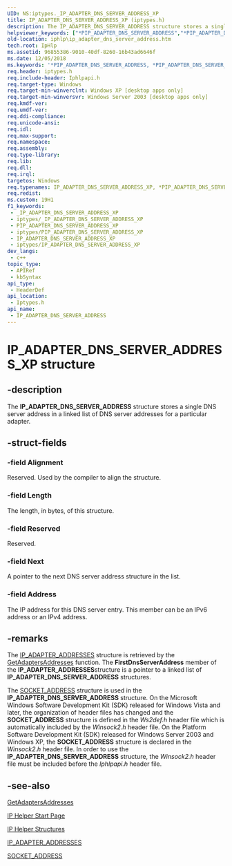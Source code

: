 ```yaml
---
UID: NS:iptypes._IP_ADAPTER_DNS_SERVER_ADDRESS_XP
title: IP_ADAPTER_DNS_SERVER_ADDRESS_XP (iptypes.h)
description: The IP_ADAPTER_DNS_SERVER_ADDRESS structure stores a single DNS server address in a linked list of DNS server addresses for a particular adapter.
helpviewer_keywords: ["*PIP_ADAPTER_DNS_SERVER_ADDRESS","*PIP_ADAPTER_DNS_SERVER_ADDRESS_XP","IP_ADAPTER_DNS_SERVER_ADDRESS","IP_ADAPTER_DNS_SERVER_ADDRESS structure [IP Helper]","IP_ADAPTER_DNS_SERVER_ADDRESS_XP","PIP_ADAPTER_DNS_SERVER_ADDRESS","PIP_ADAPTER_DNS_SERVER_ADDRESS structure pointer [IP Helper]","_iphlp_ip_adapter_dns_server_address","iphlp.ip_adapter_dns_server_address","iptypes/IP_ADAPTER_DNS_SERVER_ADDRESS","iptypes/PIP_ADAPTER_DNS_SERVER_ADDRESS"]
old-location: iphlp\ip_adapter_dns_server_address.htm
tech.root: IpHlp
ms.assetid: 96855386-9010-40df-8260-16b43ad6646f
ms.date: 12/05/2018
ms.keywords: '*PIP_ADAPTER_DNS_SERVER_ADDRESS, *PIP_ADAPTER_DNS_SERVER_ADDRESS_XP, IP_ADAPTER_DNS_SERVER_ADDRESS, IP_ADAPTER_DNS_SERVER_ADDRESS structure [IP Helper], IP_ADAPTER_DNS_SERVER_ADDRESS_XP, PIP_ADAPTER_DNS_SERVER_ADDRESS, PIP_ADAPTER_DNS_SERVER_ADDRESS structure pointer [IP Helper], _iphlp_ip_adapter_dns_server_address, iphlp.ip_adapter_dns_server_address, iptypes/IP_ADAPTER_DNS_SERVER_ADDRESS, iptypes/PIP_ADAPTER_DNS_SERVER_ADDRESS'
req.header: iptypes.h
req.include-header: Iphlpapi.h
req.target-type: Windows
req.target-min-winverclnt: Windows XP [desktop apps only]
req.target-min-winversvr: Windows Server 2003 [desktop apps only]
req.kmdf-ver: 
req.umdf-ver: 
req.ddi-compliance: 
req.unicode-ansi: 
req.idl: 
req.max-support: 
req.namespace: 
req.assembly: 
req.type-library: 
req.lib: 
req.dll: 
req.irql: 
targetos: Windows
req.typenames: IP_ADAPTER_DNS_SERVER_ADDRESS_XP, *PIP_ADAPTER_DNS_SERVER_ADDRESS_XP
req.redist: 
ms.custom: 19H1
f1_keywords:
 - _IP_ADAPTER_DNS_SERVER_ADDRESS_XP
 - iptypes/_IP_ADAPTER_DNS_SERVER_ADDRESS_XP
 - PIP_ADAPTER_DNS_SERVER_ADDRESS_XP
 - iptypes/PIP_ADAPTER_DNS_SERVER_ADDRESS_XP
 - IP_ADAPTER_DNS_SERVER_ADDRESS_XP
 - iptypes/IP_ADAPTER_DNS_SERVER_ADDRESS_XP
dev_langs:
 - c++
topic_type:
 - APIRef
 - kbSyntax
api_type:
 - HeaderDef
api_location:
 - Iptypes.h
api_name:
 - IP_ADAPTER_DNS_SERVER_ADDRESS
---
```


# IP_ADAPTER_DNS_SERVER_ADDRESS_XP structure


## -description

The 
<b>IP_ADAPTER_DNS_SERVER_ADDRESS</b> structure stores a single DNS server address in a linked list of DNS server addresses for a particular adapter.

## -struct-fields

### -field Alignment

Reserved. Used by the compiler to align the structure.

### -field Length

The length, in bytes, of this structure.

### -field Reserved

Reserved.

### -field Next

A pointer to the next DNS server address structure in the list.

### -field Address

The IP address for this DNS server entry. This member can be an IPv6 address or an IPv4 address.

## -remarks

The <a href="https://docs.microsoft.com/windows/desktop/api/iptypes/ns-iptypes-ip_adapter_addresses_lh">IP_ADAPTER_ADDRESSES</a> structure is retrieved by the <a href="https://docs.microsoft.com/windows/desktop/api/iphlpapi/nf-iphlpapi-getadaptersaddresses">GetAdaptersAddresses</a> function. The <b>FirstDnsServerAddress</b> member of the <b>IP_ADAPTER_ADDRESSES</b>structure is a pointer to a linked list of <b>IP_ADAPTER_DNS_SERVER_ADDRESS</b> structures. 

The <a href="https://docs.microsoft.com/windows/desktop/api/ws2def/ns-ws2def-socket_address">SOCKET_ADDRESS</a> structure is used in the <b>IP_ADAPTER_DNS_SERVER_ADDRESS</b> structure. On the Microsoft Windows Software Development Kit (SDK) released for Windows Vista and later, the organization of header files has changed and the <b>SOCKET_ADDRESS</b> structure is defined in the <i>Ws2def.h</i> header file which is automatically included by the <i>Winsock2.h</i> header file. On the Platform Software Development Kit (SDK) released for Windows Server 2003 and Windows XP, the <b>SOCKET_ADDRESS</b> structure is declared in the <i>Winsock2.h</i> header file. In order to use the <b>IP_ADAPTER_DNS_SERVER_ADDRESS</b> structure, the <i>Winsock2.h</i> header file must be included before the <i>Iphlpapi.h</i> header file.

## -see-also

<a href="https://docs.microsoft.com/windows/desktop/api/iphlpapi/nf-iphlpapi-getadaptersaddresses">GetAdaptersAddresses</a>



<a href="https://docs.microsoft.com/windows/desktop/IpHlp/ip-helper-start-page">IP Helper Start Page</a>



<a href="https://docs.microsoft.com/windows/desktop/IpHlp/ip-helper-structures">IP Helper Structures</a>



<a href="https://docs.microsoft.com/windows/desktop/api/iptypes/ns-iptypes-ip_adapter_addresses_lh">IP_ADAPTER_ADDRESSES</a>



<a href="https://docs.microsoft.com/windows/desktop/api/ws2def/ns-ws2def-socket_address">SOCKET_ADDRESS</a>

